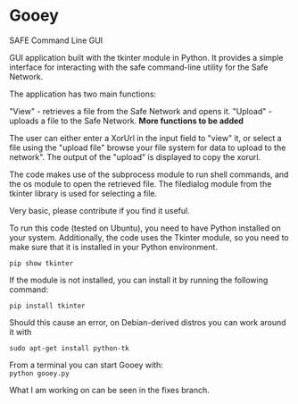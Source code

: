# Gooey
SAFE Command Line GUI 

GUI application built with the tkinter module in Python. It provides a simple interface for interacting with the safe command-line utility for the Safe Network.

The application has two main functions:

"View" - retrieves a file from the Safe Network and opens it.
"Upload" - uploads a file to the Safe Network.
**More functions to be added**

The user can either enter a XorUrl in the input field to "view" it, or select a file using the "upload file" browse your file system for data to upload to the network". The output of the "upload" is displayed to copy the xorurl.

The code makes use of the subprocess module to run shell commands, and the os module to open the retrieved file. The filedialog module from the tkinter library is used for selecting a file.

Very basic, please contribute if you find it useful.

To run this code (tested on Ubuntu), you need to have Python installed on your system. Additionally, the code uses the Tkinter module, so you need to make sure that it is installed in your Python environment.

`pip show tkinter` <br />

If the module is not installed, you can install it by running the following command:

`pip install tkinter` <br />

Should this cause an error, on Debian-derived distros you can work around it with

 `sudo apt-get install python-tk`


From a terminal you can start Gooey with: <br />
`python gooey.py`

What I am working on can be seen in the fixes branch.
